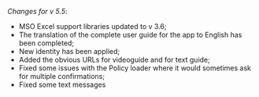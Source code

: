 _Changes for v 5.5_:
- MSO Excel support libraries updated to v 3.6;
- The translation of the complete user guide for the app to English has been completed;
- New identity has been applied;
- Added the obvious URLs for videoguide and for text guide;
- Fixed some issues with the Policy loader where it would sometimes ask for multiple confirmations;
- Fixed some text messages
